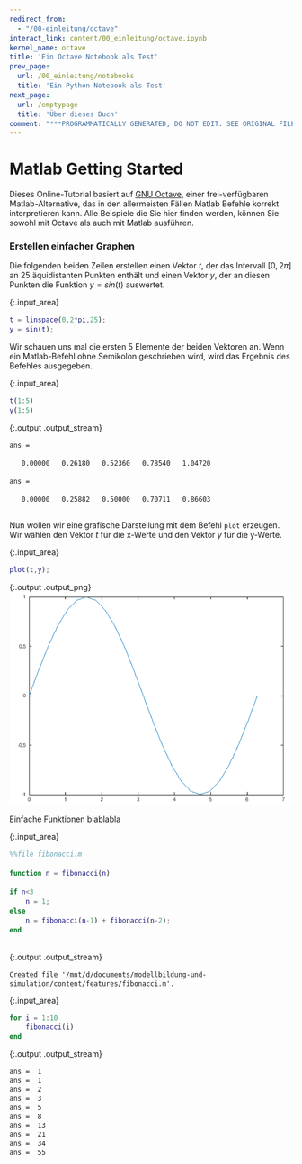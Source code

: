 ```yaml
---
redirect_from:
  - "/00-einleitung/octave"
interact_link: content/00_einleitung/octave.ipynb
kernel_name: octave
title: 'Ein Octave Notebook als Test'
prev_page:
  url: /00_einleitung/notebooks
  title: 'Ein Python Notebook als Test'
next_page:
  url: /emptypage
  title: 'Über dieses Buch'
comment: "***PROGRAMMATICALLY GENERATED, DO NOT EDIT. SEE ORIGINAL FILES IN /content***"
---
```


# Matlab Getting Started

Dieses Online-Tutorial basiert auf [GNU Octave](https://www.gnu.org/software/octave/), einer frei-verfügbaren Matlab-Alternative, das in den allermeisten Fällen Matlab Befehle korrekt interpretieren kann. Alle Beispiele die Sie hier finden werden, können Sie sowohl mit Octave als auch mit Matlab ausführen.

### Erstellen einfacher Graphen

Die folgenden beiden Zeilen erstellen einen Vektor $t$, der das Intervall $[0,2\pi]$ an 25 äquidistanten Punkten enthält und einen Vektor $y$, der an diesen Punkten die Funktion $y=sin(t)$ auswertet.



{:.input_area}
```matlab
t = linspace(0,2*pi,25);
y = sin(t);
```


Wir schauen uns mal die ersten 5 Elemente der beiden Vektoren an. Wenn ein Matlab-Befehl ohne Semikolon geschrieben wird, wird das Ergebnis des Befehles ausgegeben.



{:.input_area}
```matlab
t(1:5)
y(1:5)
```


{:.output .output_stream}
```
ans =

   0.00000   0.26180   0.52360   0.78540   1.04720

ans =

   0.00000   0.25882   0.50000   0.70711   0.86603


```

Nun wollen wir eine grafische Darstellung mit dem Befehl `plot` erzeugen. Wir wählen den Vektor $t$ für die x-Werte und den Vektor $y$ für die y-Werte. 



{:.input_area}
```matlab
plot(t,y);
```



{:.output .output_png}
![png](../images/00_einleitung/octave_6_0.png)



Einfache Funktionen blablabla



{:.input_area}
```matlab
%%file fibonacci.m

function n = fibonacci(n)

if n<3
    n = 1;
else
    n = fibonacci(n-1) + fibonacci(n-2);
end
    
```


{:.output .output_stream}
```
Created file '/mnt/d/documents/modellbildung-und-simulation/content/features/fibonacci.m'.

```



{:.input_area}
```matlab
for i = 1:10
    fibonacci(i)
end
```


{:.output .output_stream}
```
ans =  1
ans =  1
ans =  2
ans =  3
ans =  5
ans =  8
ans =  13
ans =  21
ans =  34
ans =  55

```
